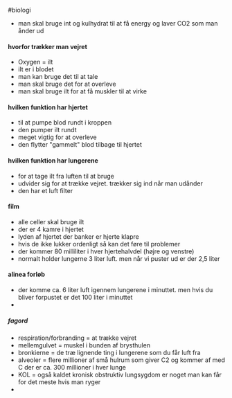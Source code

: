 #biologi 
- man skal bruge int og kulhydrat til at få energy og laver CO2 som man ånder ud

#### hvorfor trækker man vejret
- Oxygen = ilt
- ilt er i blodet
- man kan bruge det til at tale
- man skal bruge det for at overleve
- man skal bruge ilt for at få muskler til at virke

#### hvilken funktion har hjertet
- til at pumpe blod rundt i kroppen
- den pumper ilt rundt
- meget vigtig for at overleve
- den flytter "gammelt" blod tilbage til hjertet

#### hvilken funktion har lungerene
- for at tage ilt fra luften til at bruge
- udvider sig for at trække vejret. trækker sig ind når man udånder
- den har et luft filter



#### film

- alle celler skal bruge ilt
- der er 4 kamre i hjertet
- lyden af hjertet der banker er hjerte klapre
- hvis de ikke lukker ordenligt så kan det føre til problemer 
- der kommer 80 milliliter i hver hjertehalvdel (højre og venstre)
- normalt holder lungerne 3 liter luft. men når vi puster ud er der 2,5 liter 


#### alinea forløb
- der komme ca. 6 liter luft igennem lungerene i minuttet. men hvis du bliver forpustet er det 100 liter i minuttet
- 


##### fagord
- respiration/forbranding = at trække vejret
- mellemgulvet = muskel i bunden af brysthulen
- bronkierne = de træ lignende ting i lungerene som du får luft fra
- alveoler = flere millioner af små hulrum som giver C2 og kommer af med C der er ca. 300 millioner i hver lunge
- KOL = også kaldet kronisk obstruktiv lungsygdom er noget man kan får for det meste hvis man ryger
- 